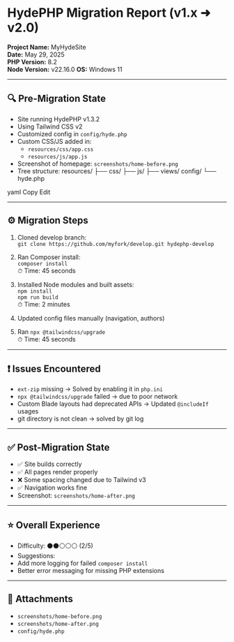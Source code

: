 # HydePHP Migration Report (v1.x ➜ v2.0)

**Project Name:** MyHydeSite  
**Date:** May 29, 2025  
**PHP Version:** 8.2  
**Node Version:** v22.16.0 
**OS:** Windows 11

---

## 🔍 Pre-Migration State

- Site running HydePHP v1.3.2
- Using Tailwind CSS v2
- Customized config in `config/hyde.php`
- Custom CSS/JS added in:
  - `resources/css/app.css`
  - `resources/js/app.js`
- Screenshot of homepage: `screenshots/home-before.png`
- Tree structure:
resources/
├── css/
├── js/
├── views/
config/
└── hyde.php

yaml
Copy
Edit

---

## ⚙ Migration Steps

1. Cloned develop branch:  
 `git clone https://github.com/myfork/develop.git hydephp-develop`

2. Ran Composer install:  
 `composer install`  
 ⏱ Time: 45 seconds

3. Installed Node modules and built assets:  
 `npm install`  
 `npm run build`  
 ⏱ Time: 2 minutes

4. Updated config files manually (navigation, authors)

5. Ran `npx @tailwindcss/upgrade`  
 ⏱ Time: 45 seconds

---

## ❗ Issues Encountered

- `ext-zip` missing → Solved by enabling it in `php.ini`
- `npx @tailwindcss/upgrade` failed → due to poor network
- Custom Blade layouts had deprecated APIs → Updated `@includeIf` usages
- git directory is not clean -> solved by git log
---

## ✅ Post-Migration State

- ✅ Site builds correctly
- ✅ All pages render properly
- ❌ Some spacing changed due to Tailwind v3
- ✅ Navigation works fine
- Screenshot: `screenshots/home-after.png`

---

## ⭐ Overall Experience

- Difficulty: ⚫⚫⚪⚪⚪ (2/5)
- Suggestions:
- Add more logging for failed `composer install`
- Better error messaging for missing PHP extensions

---

## 📸 Attachments

- `screenshots/home-before.png`
- `screenshots/home-after.png`
- `config/hyde.php`